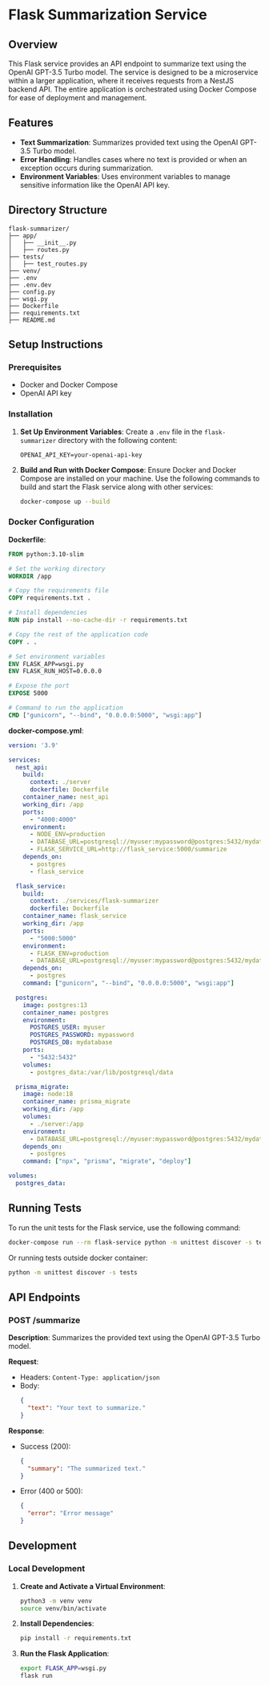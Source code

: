 # Flask Summarization Service

## Overview

This Flask service provides an API endpoint to summarize text using the OpenAI GPT-3.5 Turbo model. The service is designed to be a microservice within a larger application, where it receives requests from a NestJS backend API. The entire application is orchestrated using Docker Compose for ease of deployment and management.

## Features

- **Text Summarization**: Summarizes provided text using the OpenAI GPT-3.5 Turbo model.
- **Error Handling**: Handles cases where no text is provided or when an exception occurs during summarization.
- **Environment Variables**: Uses environment variables to manage sensitive information like the OpenAI API key.

## Directory Structure

```
flask-summarizer/
├── app/
│   ├── __init__.py
│   ├── routes.py
├── tests/
│   ├── test_routes.py
├── venv/
├── .env
├── .env.dev
├── config.py
├── wsgi.py
├── Dockerfile
├── requirements.txt
├── README.md
```

## Setup Instructions

### Prerequisites

- Docker and Docker Compose
- OpenAI API key

### Installation

1. **Set Up Environment Variables**:
   Create a `.env` file in the `flask-summarizer` directory with the following content:
   ```env
   OPENAI_API_KEY=your-openai-api-key
   ```

2. **Build and Run with Docker Compose**:
   Ensure Docker and Docker Compose are installed on your machine. Use the following commands to build and start the Flask service along with other services:
   ```bash
   docker-compose up --build
   ```

### Docker Configuration

**Dockerfile**:
```dockerfile
FROM python:3.10-slim

# Set the working directory
WORKDIR /app

# Copy the requirements file
COPY requirements.txt .

# Install dependencies
RUN pip install --no-cache-dir -r requirements.txt

# Copy the rest of the application code
COPY . .

# Set environment variables
ENV FLASK_APP=wsgi.py
ENV FLASK_RUN_HOST=0.0.0.0

# Expose the port
EXPOSE 5000

# Command to run the application
CMD ["gunicorn", "--bind", "0.0.0.0:5000", "wsgi:app"]
```

**docker-compose.yml**:
```yaml
version: '3.9'

services:
  nest_api:
    build:
      context: ./server
      dockerfile: Dockerfile
    container_name: nest_api
    working_dir: /app
    ports:
      - "4000:4000"
    environment:
      - NODE_ENV=production
      - DATABASE_URL=postgresql://myuser:mypassword@postgres:5432/mydatabase
      - FLASK_SERVICE_URL=http://flask_service:5000/summarize
    depends_on:
      - postgres
      - flask_service

  flask_service:
    build:
      context: ./services/flask-summarizer
      dockerfile: Dockerfile
    container_name: flask_service
    working_dir: /app
    ports:
      - "5000:5000"
    environment:
      - FLASK_ENV=production
      - DATABASE_URL=postgresql://myuser:mypassword@postgres:5432/mydatabase
    depends_on:
      - postgres
    command: ["gunicorn", "--bind", "0.0.0.0:5000", "wsgi:app"]

  postgres:
    image: postgres:13
    container_name: postgres
    environment:
      POSTGRES_USER: myuser
      POSTGRES_PASSWORD: mypassword
      POSTGRES_DB: mydatabase
    ports:
      - "5432:5432"
    volumes:
      - postgres_data:/var/lib/postgresql/data

  prisma_migrate:
    image: node:18
    container_name: prisma_migrate
    working_dir: /app
    volumes:
      - ./server:/app
    environment:
      - DATABASE_URL=postgresql://myuser:mypassword@postgres:5432/mydatabase
    depends_on:
      - postgres
    command: ["npx", "prisma", "migrate", "deploy"]

volumes:
  postgres_data:


```

## Running Tests

To run the unit tests for the Flask service, use the following command:
```bash
docker-compose run --rm flask-service python -m unittest discover -s tests
```

Or running tests outside docker container:
```bash
python -m unittest discover -s tests
```
## API Endpoints

### POST /summarize

**Description**: Summarizes the provided text using the OpenAI GPT-3.5 Turbo model.

**Request**:
- Headers: `Content-Type: application/json`
- Body:
  ```json
  {
    "text": "Your text to summarize."
  }
  ```

**Response**:
- Success (200):
  ```json
  {
    "summary": "The summarized text."
  }
  ```
- Error (400 or 500):
  ```json
  {
    "error": "Error message"
  }
  ```

## Development

### Local Development

1. **Create and Activate a Virtual Environment**:
   ```bash
   python3 -m venv venv
   source venv/bin/activate
   ```

2. **Install Dependencies**:
   ```bash
   pip install -r requirements.txt
   ```

3. **Run the Flask Application**:
   ```bash
   export FLASK_APP=wsgi.py
   flask run
   ```